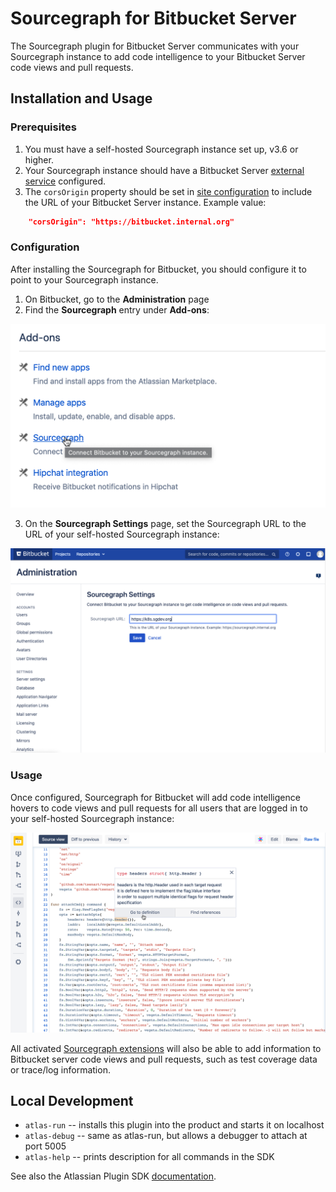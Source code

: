 # Sourcegraph for Bitbucket Server

The Sourcegraph plugin for Bitbucket Server communicates with your Sourcegraph instance to add code intelligence to your Bitbucket Server code views and pull requests.

## Installation and Usage

### Prerequisites

1. You must have a self-hosted Sourcegraph instance set up, v3.6 or higher.
2. Your Sourcegraph instance should have a Bitbucket Server [external service](https://docs.sourcegraph.com/admin/external_service/bitbucket_server) configured.
3. The `corsOrigin` property should be set in [site configuration](https://docs.sourcegraph.com/admin/config/site_config) to include the URL of your Bitbucket Server instance. Example value:

```json
    "corsOrigin": "https://bitbucket.internal.org"
```

### Configuration

After installing the Sourcegraph for Bitbucket, you should configure it to point to your Sourcegraph instance.

1. On Bitbucket, go to the **Administration** page
2. Find the **Sourcegraph** entry under **Add-ons**:

![Add-ons](img/add-ons.png)

3. On the **Sourcegraph Settings** page, set the Sourcegraph URL to the URL of your self-hosted Sourcegraph instance:

![Sourcegraph settings](img/sourcegraph-settings.png)

### Usage

Once configured, Sourcegraph for Bitbucket will add code intelligence hovers to code views and pull requests for all users that are logged in to your self-hosted Sourcegraph instance:

![Code intelligence](img/code-intelligence.png)

All activated [Sourcegraph extensions](https://docs.sourcegraph.com/extensions) will also be able to add information to Bitbucket server code views and pull requests, such as test coverage data or trace/log information.

## Local Development

-   `atlas-run` -- installs this plugin into the product and starts it on localhost
-   `atlas-debug` -- same as atlas-run, but allows a debugger to attach at port 5005
-   `atlas-help` -- prints description for all commands in the SDK

See also the Atlassian Plugin SDK [documentation](https://developer.atlassian.com/display/DOCS/Introduction+to+the+Atlassian+Plugin+SDK).
